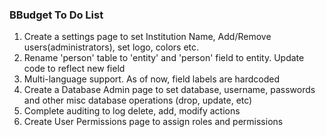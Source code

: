 <h3>BBudget To Do List </h3>

1) Create a settings page to set Institution Name, Add/Remove users(administrators), set logo, colors etc.<br>
2) Rename 'person' table to 'entity' and 'person' field to entity. Update code to reflect new field<br>
3) Multi-language support. As of now, field labels are hardcoded <br>
4) Create a Database Admin page to set database, username, passwords and other misc database operations (drop, update, etc)<br>
5) Complete auditing to log delete, add, modify actions
6) Create User Permissions page to assign roles and permissions

